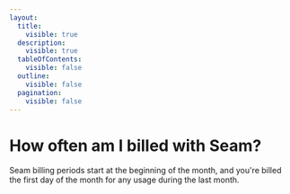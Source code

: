 ```yaml
---
layout:
  title:
    visible: true
  description:
    visible: true
  tableOfContents:
    visible: false
  outline:
    visible: false
  pagination:
    visible: false
---
```


# How often am I billed with Seam?

Seam billing periods start at the beginning of the month, and you're billed the first day of the month for any usage during the last month.
